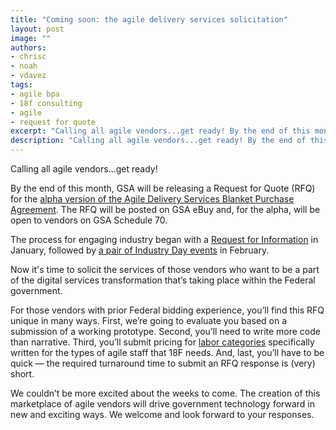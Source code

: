 ```yaml
---
title: "Coming soon: the agile delivery services solicitation"
layout: post
image: ""
authors:
- chrisc
- noah
- vdavez
tags:
- agile bpa
- 18f consulting
- agile
- request for quote
excerpt: "Calling all agile vendors...get ready! By the end of this month, GSA will be releasing a Request for Quote (RFQ) for the alpha version of the Agile Delivery Services Blanket Purchase Agreement"
description: "Calling all agile vendors...get ready! By the end of this month, GSA will be releasing a Request for Quote (RFQ) for the alpha version of the Agile Delivery Services Blanket Purchase Agreement"
---
```


Calling all agile vendors...get ready!

By the end of this month, GSA will be releasing a Request for Quote
(RFQ) for the [alpha version of the Agile Delivery Services Blanket
Purchase
Agreement](https://18f.gsa.gov/2015/01/08/creating-a-federal-marketplace-for-agile-delivery-services/).
The RFQ will be posted on GSA eBuy and, for the alpha, will be open to vendors on GSA Schedule 70.

The process for engaging industry began with a [Request for
Information](https://www.fbo.gov/index?s=opportunity&mode=form&tab=core&id=e0807fc8a69115f0e352f6f0c135697a)
in January, followed by [a pair of Industry Day
events](https://18f.gsa.gov/2015/02/12/highlights-from-the-agile-delivery-services-industry-day-events/)
in February.

Now it's time to solicit the services of those vendors who want to be a part of the digital services transformation that’s taking place within the Federal government.

For those vendors with prior Federal bidding experience, you’ll find this RFQ unique in many ways. First, we’re going to evaluate you based on a submission of a working prototype. Second, you’ll need to write more code than narrative. Third, you’ll submit pricing for [labor
categories](https://18f.gsa.gov/2015/03/10/Labor-Category-Descriptions-for-Agile-Procurements/) specifically written for the types of agile staff that 18F needs. And, last, you’ll have to be quick &#8212; the required turnaround time to submit an RFQ response is (very) short.

We couldn’t be more excited about the weeks to come. The creation of this marketplace of agile vendors will drive government technology forward in new and exciting ways. We welcome and look forward to your responses.
